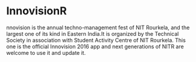 # InnovisionR

nnovision is the annual techno-management fest of NIT Rourkela, and the largest one of its kind in Eastern India.It is 
organized by the Technical Society in association with Student Activity Centre of NIT Rourkela. This one is the official 
Innovision 2016 app and next generations of NITR are welcome to use it and update it.

